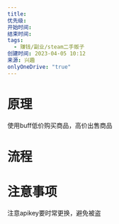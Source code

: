 ```yaml
---
title:
优先级: 
开始时间: 
结束时间: 
tags:
  - 赚钱/副业/steam二手贩子
创建时间: 2023-04-05 10:12
来源: 兴趣
onlyOneDrive: "true"
---
```


# 原理
使用buff低价购买商品，高价出售商品

# 流程


# 注意事项
注意apikey要时常更换，避免被盗
